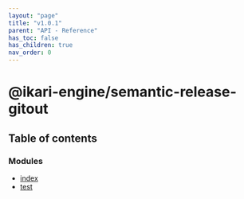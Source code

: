 ```yaml
---
layout: "page"
title: "v1.0.1"
parent: "API - Reference"
has_toc: false
has_children: true
nav_order: 0
---
```


# @ikari-engine/semantic-release-gitout

## Table of contents

### Modules

- [index](../wiki/index)
- [test](../wiki/test)
